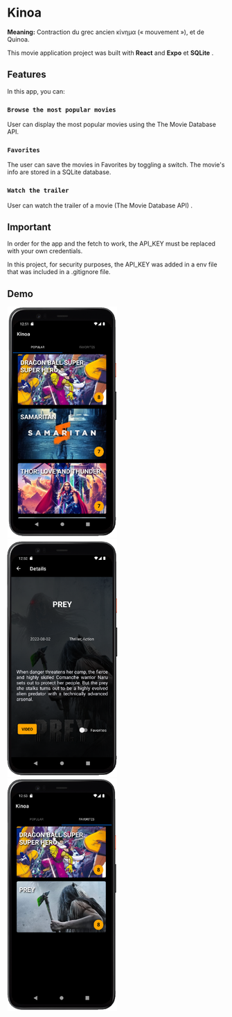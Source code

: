 # Kinoa


**Meaning:** Contraction du grec ancien κίνημα (« mouvement »), et de Quinoa.

This movie application project was built with **React** and **Expo** et **SQLite** .

## Features

In this app, you can:

### `Browse the most popular movies`

User can display the most popular movies using the The Movie Database API.

### `Favorites`

The user can save the movies in Favorites by toggling a switch. The movie's info are stored in a SQLite database.

### `Watch the trailer`

User can watch the trailer of a movie (The Movie Database API) .

## Important

In order for the app and the fetch to work, the API_KEY must be replaced with your own credentials.

In this project, for security purposes, the API_KEY was added in a env file that was included in a .gitignore file.

## Demo

<img src="Kinoa_Home.png" width="254"/> <img src="Kinoa_Details.png" width="254"/> <img src="Kinoa_Favorites.png" width="254"/>
